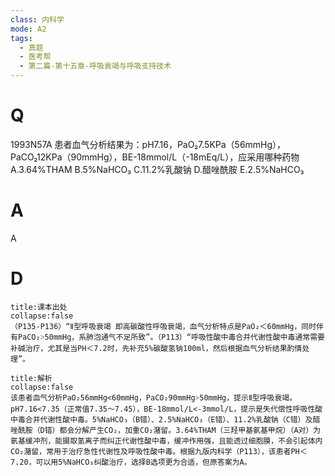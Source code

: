 ```yaml
---
class: 内科学
mode: A2
tags:
  - 真题
  - 医考帮
  - 第二篇-第十五章-呼吸衰竭与呼吸支持技术
---
```


# Q
1993N57A 患者血气分析结果为：pH7.16，PaO₂7.5KPa（56mmHg），PaCO₂12KPa（90mmHg），BE-18mmol/L（-18mEq/L），应采用哪种药物
A.3.64%THAM
B.5%NaHCO₃
C.11.2%乳酸钠
D.醋唑酰胺
E.2.5%NaHCO₃

# A
A
# D
```ad-note
title:课本出处
collapse:false
（P135-P136）“Ⅱ型呼吸衰竭 即高碳酸性呼吸衰竭，血气分析特点是PaO₂＜60mmHg，同时伴有PaCO₂˃50mmHg，系肺泡通气不足所致”。（P113）“呼吸性酸中毒合并代谢性酸中毒通常需要补碱治疗，尤其是当PH＜7.2时，先补充5%碳酸氢钠100ml，然后根据血气分析结果酌情处理”。
```

```ad-summary
title:解析
collapse:false
该患者血气分析PaO₂56mmHg<60mmHg，PaCO₂90mmHg˃50mmHg，提示Ⅱ型呼吸衰竭。pH7.16<7.35（正常值7.35～7.45），BE-18mmol/L<-3mmol/L，提示是失代偿性呼吸性酸中毒合并代谢性酸中毒。5%NaHCO₃（B错）、2.5%NaHCO₃（E错）、11.2%乳酸钠（C错）及醋唑酰胺（D错）都会分解产生CO₂，加重CO₂潴留。3.64%THAM（三羟甲基氨基甲烷）（A对）为氨基缓冲剂，能摄取氢离子而纠正代谢性酸中毒，缓冲作用强，且能透过细胞膜，不会引起体内CO₂潴留，常用于治疗急性代谢性及呼吸性酸中毒。根据九版内科学（P113），该患者PH＜7.20，可以用5%NaHCO₃纠酸治疗，选择B选项更为合适，但原答案为A。
```


